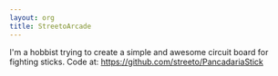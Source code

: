 ```yaml
---
layout: org
title: StreetoArcade
---
```

I'm a hobbist trying to create a simple and awesome circuit board for fighting sticks. Code at: <https://github.com/streeto/PancadariaStick>
